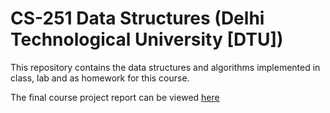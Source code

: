 # CS-251 Data Structures (Delhi Technological University [DTU])

This repository contains the data structures and algorithms implemented in class, lab
and as homework for this course.

The final course project report can be viewed [here](https://github.com/anishLearnsToCode/CS-251)

